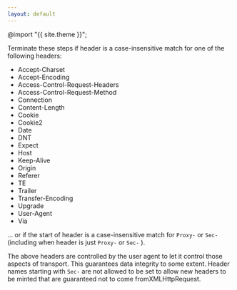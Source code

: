 ```yaml
---
layout: default
---
```


@import "{{ site.theme }}";

Terminate these steps if header is a case-insensitive match for one of the following headers:

* Accept-Charset
* Accept-Encoding
* Access-Control-Request-Headers
* Access-Control-Request-Method
* Connection
* Content-Length
* Cookie
* Cookie2
* Date
* DNT
* Expect
* Host
* Keep-Alive
* Origin
* Referer
* TE
* Trailer
* Transfer-Encoding
* Upgrade
* User-Agent
* Via

… or if the start of header is a case-insensitive match for `Proxy-` or `Sec-` (including when header is just `Proxy-` or `Sec-` ).

The above headers are controlled by the user agent to let it control those aspects of transport. This guarantees data integrity to some extent. Header names starting with `Sec-` are not allowed to be set to allow new headers to be minted that are guaranteed not to come fromXMLHttpRequest.
